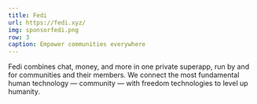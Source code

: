 ```yaml
---
title: Fedi
url: https://fedi.xyz/
img: sponsorfedi.png
row: 3
caption: Empower communities everywhere
---
```


Fedi combines chat, money, and more in one private superapp, run by and for communities and their members. We connect the most fundamental human technology — community — with freedom technologies to level up humanity.